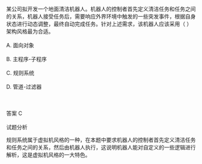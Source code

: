 <div class="detail lh2">某公司拟开发一个地面清洁机器人。机器人的控制者首先定义清洁任务和任务之间的关系，机器人接受任务后，需要响应外界环境中触发的一些突发事件，根据自身状态进行动态调整，最终自动完成任务。针对上述需求，该机器人应该采用（  ）架构风格最为合适。<br/><br/>A. 面向对象<br/><br/>B. 主程序-子程序<br/><br/>C. 规则系统<br/><br/>D. 管道-过滤器<br/><br/><br/><br/>答案 C<br/><br/>试题分析<br/><p>规则系统属于虚拟机风格的一种，在本题中要求机器人的控制者首先定义清洁任务和任务之间的关系，然后由机器人执行，这说明机器人能对自定义的一些逻辑进行解析，这是虚拟机风格的一大特色。<br/></p></div>